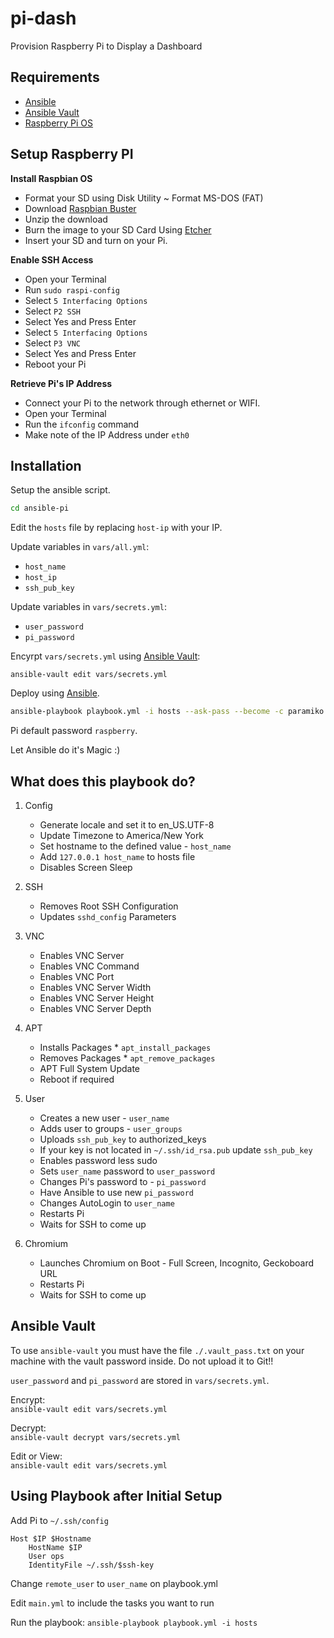 # pi-dash

Provision Raspberry Pi to Display a Dashboard

## Requirements

- [Ansible](http://www.ansible.com/)
- [Ansible Vault](https://docs.ansible.com/ansible/latest/user_guide/vault.html)
- [Raspberry Pi OS](https://www.raspberrypi.org/downloads/raspberry-pi-os/)

## Setup Raspberry PI

**Install Raspbian OS**

- Format your SD using Disk Utility ~ Format MS-DOS (FAT)
- Download [Raspbian Buster](https://downloads.raspberrypi.org/raspbian_latest)
- Unzip the download
- Burn the image to your SD Card Using [Etcher](https://etcher.io/)
- Insert your SD and turn on your Pi.

**Enable SSH Access**

- Open your Terminal
- Run `sudo raspi-config`
- Select `5 Interfacing Options`
- Select `P2 SSH`
- Select Yes and Press Enter
- Select `5 Interfacing Options`
- Select `P3 VNC`
- Select Yes and Press Enter
- Reboot your Pi

**Retrieve Pi's IP Address**

- Connect your Pi to the network through ethernet or WIFI.
- Open your Terminal
- Run the `ifconfig` command
- Make note of the IP Address under `eth0`

## Installation

Setup the ansible script.

```sh
cd ansible-pi
```

Edit the `hosts` file by replacing `host-ip` with your IP.

Update variables in `vars/all.yml`:

- `host_name`
- `host_ip`
- `ssh_pub_key`

Update variables in `vars/secrets.yml`:

- `user_password`
- `pi_password`

Encyrpt `vars/secrets.yml` using [Ansible Vault](#Ansible-Vault):

`ansible-vault edit vars/secrets.yml`

Deploy using [Ansible](http://www.ansible.com).

```sh
ansible-playbook playbook.yml -i hosts --ask-pass --become -c paramiko
```

Pi default password `raspberry`.

Let Ansible do it's Magic :)

## What does this playbook do?

1. Config

   - Generate locale and set it to en_US.UTF-8
   - Update Timezone to America/New York
   - Set hostname to the defined value - `host_name`
   - Add `127.0.0.1 host_name` to hosts file
   - Disables Screen Sleep

2. SSH

   - Removes Root SSH Configuration
   - Updates `sshd_config` Parameters

3. VNC

   - Enables VNC Server
   - Enables VNC Command
   - Enables VNC Port
   - Enables VNC Server Width
   - Enables VNC Server Height
   - Enables VNC Server Depth

4. APT

   - Installs Packages \* `apt_install_packages`
   - Removes Packages \* `apt_remove_packages`
   - APT Full System Update
   - Reboot if required

5. User

   - Creates a new user - `user_name`
   - Adds user to groups - `user_groups`
   - Uploads `ssh_pub_key` to authorized_keys
   - If your key is not located in `~/.ssh/id_rsa.pub` update `ssh_pub_key`
   - Enables password less sudo
   - Sets `user_name` password to `user_password`
   - Changes Pi's password to - `pi_password`
   - Have Ansible to use new `pi_password`
   - Changes AutoLogin to `user_name`
   - Restarts Pi
   - Waits for SSH to come up

6. Chromium
   - Launches Chromium on Boot - Full Screen, Incognito, Geckoboard URL
   - Restarts Pi
   - Waits for SSH to come up

## Ansible Vault

To use `ansible-vault` you must have the file `./.vault_pass.txt` on your machine with the vault password inside. Do not upload it to Git!!

`user_password` and `pi_password` are stored in `vars/secrets.yml`.

Encrypt:  
`ansible-vault edit vars/secrets.yml`

Decrypt:  
`ansible-vault decrypt vars/secrets.yml`

Edit or View:  
`ansible-vault edit vars/secrets.yml`

## Using Playbook after Initial Setup

Add Pi to `~/.ssh/config`

```ssh
Host $IP $Hostname
    HostName $IP
    User ops
    IdentityFile ~/.ssh/$ssh-key
```

Change `remote_user` to `user_name` on playbook.yml

Edit `main.yml` to include the tasks you want to run

Run the playbook:
`ansible-playbook playbook.yml -i hosts`

